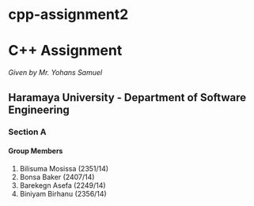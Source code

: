 # cpp-assignment2<h1>C++ Assignment</h1>
<p><i>Given by Mr. Yohans Samuel</i></p>

<h2>Haramaya University - Department of Software Engineering</h2>
<h3>Section A</h3>

<h4>Group Members</h4>
<ol>
  <li>Bilisuma Mosissa (2351/14)</li>
  <li>Bonsa Baker (2407/14)</li>
  <li>Barekegn Asefa (2249/14)</li>
  <li>Biniyam Birhanu (2356/14)</li>
</ol>
